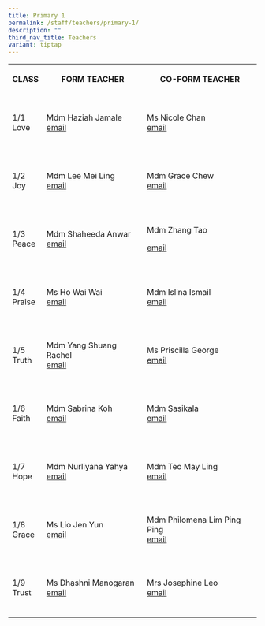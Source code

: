 ```yaml
---
title: Primary 1
permalink: /staff/teachers/primary-1/
description: ""
third_nav_title: Teachers
variant: tiptap
---
```

<table>
    <tbody>
        <tr>
            <th rowspan="1" colspan="1">
                <p>CLASS</p>
            </th>
            <th rowspan="1" colspan="1">
                <p>FORM TEACHER</p>
            </th>
            <th rowspan="1" colspan="1">
                <p>CO-FORM TEACHER
                    <br>
                </p>
            </th>
        </tr>
        <tr>
            <td rowspan="1" colspan="1">
                <p>
                    <br>1/1
                    <br>Love
                    <br>
                    <br>
                </p>
            </td>
            <td rowspan="1" colspan="1">
                <p></p>
                <p>Mdm Haziah Jamale
                    <br><a href="mailto:haziah_jamale@schools.gov.sg" rel="noopener noreferrer nofollow" target="_blank">email</a>
                </p>
            </td>
            <td rowspan="1" colspan="1">
                <p></p>
                <p>Ms Nicole Chan
                    <br><a href="mailto:nicole_chan_poh_wan@schools.gov.sg" rel="noopener noreferrer nofollow" target="_blank">email</a>
                </p>
            </td>
        </tr>
        <tr>
            <td rowspan="1" colspan="1">
                <p>
                    <br>1/2
                    <br>Joy
                    <br>
                    <br>
                </p>
            </td>
            <td rowspan="1" colspan="1">
                <p></p>
                <p>Mdm Lee Mei Ling
                    <br><a href="mailto:lee_mei_ling@schools.gov.sg" rel="noopener noreferrer nofollow" target="_blank">email</a> 
                    <br>
                </p>
            </td>
            <td rowspan="1" colspan="1">
                <p></p>
                <p>Mdm Grace Chew
                    <br><a href="mailto:chew_jia_chi_grace@schools.gov.sg" rel="noopener noreferrer nofollow" target="_blank">email</a>
                </p>
            </td>
        </tr>
        <tr>
            <td rowspan="1" colspan="1">
                <p>
                    <br>1/3
                    <br>Peace
                    <br>
                    <br>
                </p>
            </td>
            <td rowspan="1" colspan="1">
                <p></p>
                <p>Mdm Shaheeda Anwar
                    <br><a href="mailto:shaheeda_mohamed_anwar@schools.gov.sg" rel="noopener noreferrer nofollow" target="_blank">email<br></a>
                </p>
            </td>
            <td rowspan="1" colspan="1">
                <p></p>
                <p>Mdm Zhang Tao</p>
                <p><a href="mailto:zhang_tao@schools.gov.sg" rel="noopener noreferrer nofollow" target="_blank">email</a>
                    <br>
                </p>
            </td>
        </tr>
        <tr>
            <td rowspan="1" colspan="1">
                <p>
                    <br>1/4
                    <br>Praise
                    <br>
                    <br>
                </p>
            </td>
            <td rowspan="1" colspan="1">
                <p></p>
                <p>Ms Ho Wai Wai
                    <br><a href="mailto:ho_wai_wai@schools.gov.sg" rel="noopener noreferrer nofollow" target="_blank">email</a>
                </p>
            </td>
            <td rowspan="1" colspan="1">
                <p></p>
                <p>Mdm Islina Ismail
                    <br><a href="mailto:islina_ismail_a@schools.gov.sg" rel="noopener noreferrer nofollow" target="_blank">email</a>
                </p>
            </td>
        </tr>
        <tr>
            <td rowspan="1" colspan="1">
                <p>
                    <br>1/5
                    <br>Truth
                    <br>
                    <br>
                </p>
            </td>
            <td rowspan="1" colspan="1">
                <p></p>
                <p>Mdm Yang Shuang Rachel
                    <br><a href="mailto:yang_shuang@schools.gov.sg" rel="noopener noreferrer nofollow" target="_blank">email</a>
                </p>
            </td>
            <td rowspan="1" colspan="1">
                <p></p>
                <p>Ms Priscilla George
                    <br><a href="mailto:priscilla_george_annadorai@schools.gov.sg" rel="noopener noreferrer nofollow" target="_blank">email</a>
                </p>
            </td>
        </tr>
        <tr>
            <td rowspan="1" colspan="1">
                <p>
                    <br>1/6
                    <br>Faith
                    <br>
                    <br>
                </p>
            </td>
            <td rowspan="1" colspan="1">
                <p></p>
                <p>Mdm Sabrina Koh
                    <br><a href="mailto:koh_rui_en_sabrina@schools.gov.sg" rel="noopener noreferrer nofollow" target="_blank">email</a>
                </p>
            </td>
            <td rowspan="1" colspan="1">
                <p></p>
                <p>Mdm Sasikala
                    <br><a href="mailto:sundaram_sasikala@schools.gov.sg" rel="noopener noreferrer nofollow" target="_blank">email</a>
                </p>
            </td>
        </tr>
        <tr>
            <td rowspan="1" colspan="1">
                <p>
                    <br>1/7
                    <br>Hope
                    <br>
                    <br>
                </p>
            </td>
            <td rowspan="1" colspan="1">
                <p></p>
                <p>Mdm Nurliyana Yahya
                    <br><a href="mailto:nurliyana_yahya@schools.gov.sg" rel="noopener noreferrer nofollow" target="_blank">email</a>
                </p>
            </td>
            <td rowspan="1" colspan="1">
                <p></p>
                <p>Mdm Teo May Ling
                    <br><a href="mailto:teo_may_ling@schools.gov.sg" rel="noopener noreferrer nofollow" target="_blank">email</a>
                </p>
            </td>
        </tr>
        <tr>
            <td rowspan="1" colspan="1">
                <p>
                    <br>1/8
                    <br>Grace
                    <br>
                    <br>
                </p>
            </td>
            <td rowspan="1" colspan="1">
                <p></p>
                <p>Ms Lio Jen Yun
                    <br><a href="mailto:lio_jen_yun@schools.gov.sg" rel="noopener noreferrer nofollow" target="_blank">email</a>
                </p>
            </td>
            <td rowspan="1" colspan="1">
                <p></p>
                <p>Mdm Philomena Lim Ping Ping
                    <br><a href="mailto:philomena_lim_ping_ping@schools.gov.sg" rel="noopener noreferrer nofollow" target="_blank">email</a>
                </p>
            </td>
        </tr>
        <tr>
            <td rowspan="1" colspan="1">
                <p>
                    <br>1/9
                    <br>Trust
                    <br>
                    <br>
                </p>
            </td>
            <td rowspan="1" colspan="1">
                <p></p>
                <p>Ms Dhashni Manogaran
                    <br><a href="mailto:dhashni_manogaran@schools.gov.sg" rel="noopener noreferrer nofollow" target="_blank">email</a>
                </p>
            </td>
            <td rowspan="1" colspan="1">
                <p></p>
                <p>Mrs Josephine Leo
                    <br><a href="mailto:ng_siok_hong_josephine@schools.gov.sg" rel="noopener noreferrer nofollow" target="_blank">email</a>
                </p>
            </td>
        </tr>
    </tbody>
</table>
<p></p>